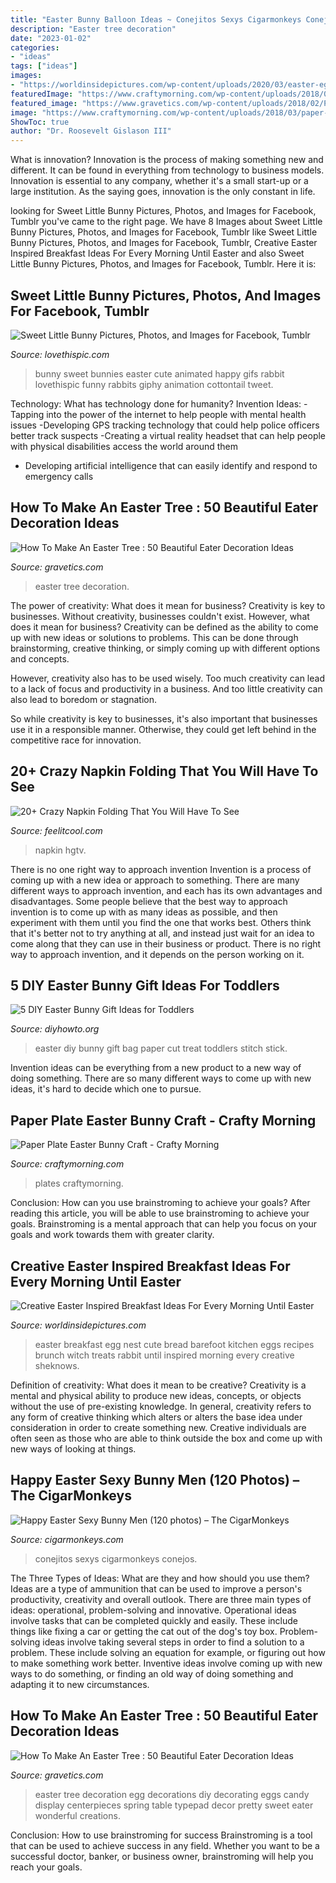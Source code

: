 ```yaml
---
title: "Easter Bunny Balloon Ideas ~ Conejitos Sexys Cigarmonkeys Conejos"
description: "Easter tree decoration"
date: "2023-01-02"
categories:
- "ideas"
tags: ["ideas"]
images:
- "https://worldinsidepictures.com/wp-content/uploads/2020/03/easter-egg-in-a-basket.jpg"
featuredImage: "https://www.craftymorning.com/wp-content/uploads/2018/03/paper-plate-bunny-craft-225x300.jpg"
featured_image: "https://www.gravetics.com/wp-content/uploads/2018/02/Printed-Easter-Eggs-For-Tree-Decoration.jpg"
image: "https://www.craftymorning.com/wp-content/uploads/2018/03/paper-plate-bunny-craft-225x300.jpg"
ShowToc: true
author: "Dr. Roosevelt Gislason III"
---
```



What is innovation?
Innovation is the process of making something new and different. It can be found in everything from technology to business models. Innovation is essential to any company, whether it's a small start-up or a large institution. As the saying goes, innovation is the only constant in life.

	

		
looking for Sweet Little Bunny Pictures, Photos, and Images for Facebook, Tumblr you've came to the right page. We have 8 Images about Sweet Little Bunny Pictures, Photos, and Images for Facebook, Tumblr like Sweet Little Bunny Pictures, Photos, and Images for Facebook, Tumblr, Creative Easter Inspired Breakfast Ideas For Every Morning Until Easter and also Sweet Little Bunny Pictures, Photos, and Images for Facebook, Tumblr. Here it is:
		
    
## Sweet Little Bunny Pictures, Photos, And Images For Facebook, Tumblr

<img loading=lazy src="http://www.lovethispic.com/uploaded_images/81599-Sweet-Little-Bunny.gif?1" onerror="this.onerror=null;this.src='https://tse4.mm.bing.net/th?id=OIP.hUNXHXmR1nlqTJ0ipofjtgHaJ4&amp;pid=15.1';" alt="Sweet Little Bunny Pictures, Photos, and Images for Facebook, Tumblr">

_Source: lovethispic.com_

>bunny sweet bunnies easter cute animated happy gifs rabbit lovethispic funny rabbits giphy animation cottontail tweet. 

	

Technology: What has technology done for humanity?
Invention Ideas: 
-Tapping into the power of the internet to help people with mental health issues 
-Developing GPS tracking technology that could help police officers better track suspects 
-Creating a virtual reality headset that can help people with physical disabilities access the world around them 
- Developing artificial intelligence that can easily identify and respond to emergency calls

    
## How To Make An Easter Tree : 50 Beautiful Eater Decoration Ideas

<img loading=lazy src="https://www.gravetics.com/wp-content/uploads/2018/02/Printed-Easter-Eggs-For-Tree-Decoration.jpg" onerror="this.onerror=null;this.src='https://tse4.mm.bing.net/th?id=OIP.8XiHNviwPE9dsDdFew1xgwHaJy&amp;pid=15.1';" alt="How To Make An Easter Tree : 50 Beautiful Eater Decoration Ideas">

_Source: gravetics.com_

>easter tree decoration. 

	

The power of creativity: What does it mean for business?
Creativity is key to businesses. Without creativity, businesses couldn't exist. However, what does it mean for business? 
Creativity can be defined as the ability to come up with new ideas or solutions to problems. This can be done through brainstorming, creative thinking, or simply coming up with different options and concepts. 

However, creativity also has to be used wisely. Too much creativity can lead to a lack of focus and productivity in a business. And too little creativity can also lead to boredom or stagnation. 

So while creativity is key to businesses, it's also important that businesses use it in a responsible manner. Otherwise, they could get left behind in the competitive race for innovation.

    
## 20+ Crazy Napkin Folding That You Will Have To See

<img loading=lazy src="https://feelitcool.com/wp-content/uploads/2016/12/crazy-napkin-folding-that-you-will-have-to-see4.jpg" onerror="this.onerror=null;this.src='https://tse1.mm.bing.net/th?id=OIP.Og7r-gz_6bVWEjBNMGY9pAHaKW&amp;pid=15.1';" alt="20+ Crazy Napkin Folding That You Will Have To See">

_Source: feelitcool.com_

>napkin hgtv. 

	

There is no one right way to approach invention
Invention is a process of coming up with a new idea or approach to something. There are many different ways to approach invention, and each has its own advantages and disadvantages. Some people believe that the best way to approach invention is to come up with as many ideas as possible, and then experiment with them until you find the one that works best. Others think that it's better not to try anything at all, and instead just wait for an idea to come along that they can use in their business or product. There is no right way to approach invention, and it depends on the person working on it.

    
## 5 DIY Easter Bunny Gift Ideas For Toddlers

<img loading=lazy src="http://www.diyhowto.org/wp-content/uploads/2016/03/DIY-Paper-Bag-Bunny-Treat-Easter-Bunny-Gift-Ideas.jpg" onerror="this.onerror=null;this.src='https://tse4.mm.bing.net/th?id=OIP.WevhTa-3k1z_0HirIp3zcQHaKX&amp;pid=15.1';" alt="5 DIY Easter Bunny Gift Ideas for Toddlers">

_Source: diyhowto.org_

>easter diy bunny gift bag paper cut treat toddlers stitch stick. 

	

Invention ideas can be everything from a new product to a new way of doing something. There are so many different ways to come up with new ideas, it's hard to decide which one to pursue.

    
## Paper Plate Easter Bunny Craft - Crafty Morning

<img loading=lazy src="https://www.craftymorning.com/wp-content/uploads/2018/03/paper-plate-bunny-craft-225x300.jpg" onerror="this.onerror=null;this.src='https://tse2.mm.bing.net/th?id=OIP.821PpGlIEziBC2rqgQxDugAAAA&amp;pid=15.1';" alt="Paper Plate Easter Bunny Craft - Crafty Morning">

_Source: craftymorning.com_

>plates craftymorning. 

	

Conclusion: How can you use brainstroming to achieve your goals?
After reading this article, you will be able to use brainstroming to achieve your goals. Brainstroming is a mental approach that can help you focus on your goals and work towards them with greater clarity.

    
## Creative Easter Inspired Breakfast Ideas For Every Morning Until Easter

<img loading=lazy src="https://worldinsidepictures.com/wp-content/uploads/2020/03/easter-egg-in-a-basket.jpg" onerror="this.onerror=null;this.src='https://tse2.mm.bing.net/th?id=OIP.ZsGyM47iqz_ERQUk62E-mwAAAA&amp;pid=15.1';" alt="Creative Easter Inspired Breakfast Ideas For Every Morning Until Easter">

_Source: worldinsidepictures.com_

>easter breakfast egg nest cute bread barefoot kitchen eggs recipes brunch witch treats rabbit until inspired morning every creative sheknows. 

	

Definition of creativity: What does it mean to be creative?
Creativity is a mental and physical ability to produce new ideas, concepts, or objects without the use of pre-existing knowledge. In general, creativity refers to any form of creative thinking which alters or alters the base idea under consideration in order to create something new. Creative individuals are often seen as those who are able to think outside the box and come up with new ways of looking at things.

    
## Happy Easter Sexy Bunny Men (120 Photos) – The CigarMonkeys

<img loading=lazy src="http://cigarmonkeys.com/wp-content/uploads/2020/03/happy-easter-sexy-bunny-man-cigarmonkeys-38.jpg" onerror="this.onerror=null;this.src='https://tse2.mm.bing.net/th?id=OIP.hxKioc5umBTTTfibhiFAlwHaLH&amp;pid=15.1';" alt="Happy Easter Sexy Bunny Men (120 photos) – The CigarMonkeys">

_Source: cigarmonkeys.com_

>conejitos sexys cigarmonkeys conejos. 

	

The Three Types of Ideas: What are they and how should you use them?
Ideas are a type of ammunition that can be used to improve a person's productivity, creativity and overall outlook. There are three main types of ideas: operational, problem-solving and innovative.
Operational ideas involve tasks that can be completed quickly and easily. These include things like fixing a car or getting the cat out of the dog's toy box. Problem-solving ideas involve taking several steps in order to find a solution to a problem. These include solving an equation for example, or figuring out how to make something work better. Inventive ideas involve coming up with new ways to do something, or finding an old way of doing something and adapting it to new circumstances.

    
## How To Make An Easter Tree : 50 Beautiful Eater Decoration Ideas

<img loading=lazy src="https://www.gravetics.com/wp-content/uploads/2018/02/Pretty-Easter-Egg-tree.jpg" onerror="this.onerror=null;this.src='https://tse4.mm.bing.net/th?id=OIP.hGcIZMy1B8N7b7_vRpr5kwHaLJ&amp;pid=15.1';" alt="How To Make An Easter Tree : 50 Beautiful Eater Decoration Ideas">

_Source: gravetics.com_

>easter tree decoration egg decorations diy decorating eggs candy display centerpieces spring table typepad decor pretty sweet eater wonderful creations. 

	

Conclusion: How to use brainstroming for success
Brainstroming is a tool that can be used to achieve success in any field. Whether you want to be a successful doctor, banker, or business owner, brainstroming will help you reach your goals.

